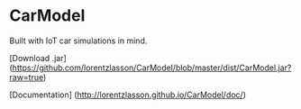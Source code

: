 CarModel
========

Built with IoT car simulations in mind.

[Download .jar] (https://github.com/lorentzlasson/CarModel/blob/master/dist/CarModel.jar?raw=true)

[Documentation] (http://lorentzlasson.github.io/CarModel/doc/)
